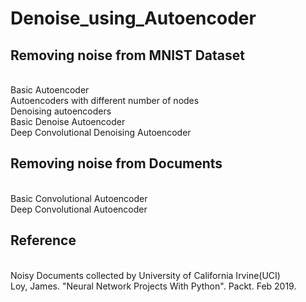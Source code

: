 # Denoise_using_Autoencoder

## Removing noise from MNIST Dataset
<br> Basic Autoencoder
<br> Autoencoders with different number of nodes
<br> Denoising autoencoders
<br> Basic Denoise Autoencoder
<br> Deep Convolutional Denoising Autoencoder

## Removing noise from Documents
<br> Basic Convolutional Autoencoder
<br> Deep Convolutional Autoencoder

## Reference
<br> Noisy Documents collected by University of California Irvine(UCI)
<br> Loy, James. "Neural Network Projects With Python". Packt. Feb 2019.
